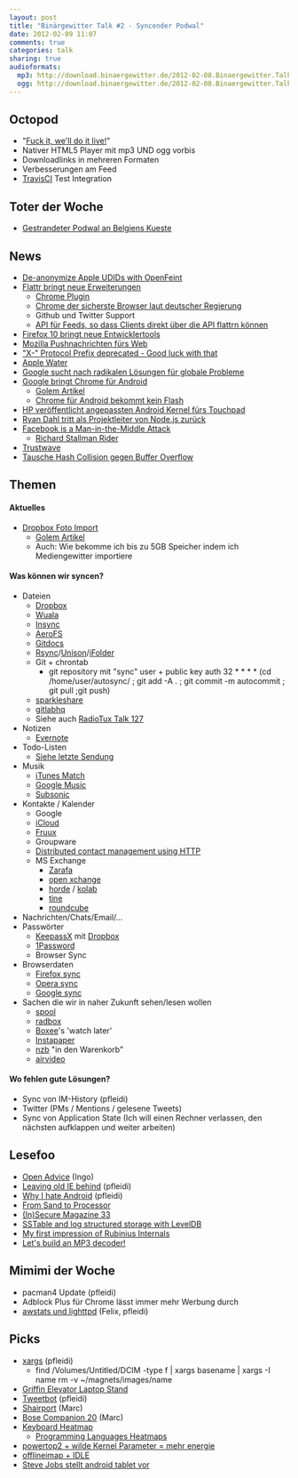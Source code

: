 ```yaml
---
layout: post
title: "Binärgewitter Talk #2 - Syncender Podwal"
date: 2012-02-09 11:07
comments: true
categories: talk
sharing: true
audioformats:
  mp3: http://download.binaergewitter.de/2012-02-08.Binaergewitter.Talk.2.mp3
  ogg: http://download.binaergewitter.de/2012-02-08.Binaergewitter.Talk.2.ogg
---
```

## Octopod

- "[Fuck it, we'll do it live!](http://www.youtube.com/watch?v=2tJjNVVwRCY)"
- Nativer HTML5 Player mit mp3 UND ogg vorbis
- Downloadlinks in mehreren Formaten
- Verbesserungen am Feed
- [TravisCI](http://travis-ci.org/#!/Binaergewitter/binaergewitter.github.com/builds) Test Integration

## Toter der Woche

- [Gestrandeter Podwal an Belgiens Kueste](http://www.kleinezeitung.at/nachrichten/chronik/2942716/gestrandeter-pottwal-belgiens-kueste-gestorben.story)

## News

- [De-anonymize Apple UDIDs with OpenFeint](http://corte.si/posts/security/openfeint-udid-deanonymization/index.html)
- [Flattr bringt neue Erweiterungen](http://blog.flattr.net/2012/02/winter-update-github-tweets-extensions/)
    * [Chrome Plugin](https://chrome.google.com/webstore/detail/opjnhfkbdoopgfbefgbdkpjnbghffmln)
    * [Chrome der sicherste Browser laut deutscher Regierung](http://news.techeye.net/security/german-endorses-chrome-as-most-secure-browser)
    * Github und Twitter Support
    * [API für Feeds, so dass Clients direkt über die API flattrn können](http://developers.flattr.net/feed/)
- [Firefox 10 bringt neue Entwicklertools](http://blog.mozilla.com/blog/2012/01/31/firefox-adds-powerful-new-developer-tools/)
- [Mozilla Pushnachrichten fürs Web](http://www.golem.de/news/mozilla-push-nachrichten-fuers-web-1202-89555.html)
- ["X-" Protocol Prefix deprecated - Good luck with that](http://tools.ietf.org/html/draft-ietf-appsawg-xdash-02)
- [Apple Water](http://scoopertino.com/apple-blasts-into-supermarkets-with-revolutionary-apple-water/)
- [Google sucht nach radikalen Lösungen für globale Probleme](http://www.golem.de/news/solve-for-x-google-sucht-ideen-die-wie-science-fiction-klingen-1202-89582.html)
- [Google bringt Chrome für Android](http://googleblog.blogspot.com/2012/02/introducing-chrome-for-android.html)
    * [Golem Artikel](http://www.golem.de/news/browser-google-veroeffentlicht-chrome-fuer-android-1202-89619.html)
    * [Chrome für Android bekommt kein Flash](http://www.golem.de/news/adobe-chrome-fuer-android-bekommt-kein-flash-1202-89623.html)
- [HP veröffentlicht angepassten Android Kernel fürs Touchpad](http://www.golem.de/news/touchpad-hps-sourcecode-vom-unveroeffentlichten-android-kernel-1202-89642.html)
- [Ryan Dahl tritt als Projektleiter von Node.js zurück](http://groups.google.com/group/nodejs/browse_thread/thread/85f6a3829bc64cb6?pli=1)
- [Facebook is a Man-in-the-Middle Attack](http://www.itworld.com/it-managementstrategy/247344/facebooks-man-middle-attack-our-data)
    - [Richard Stallman Rider](https://secure.mysociety.org/admin/lists/pipermail/developers-public/2011-October/007647.html)
- [Trustwave](http://www.heise.de/newsticker/meldung/Trustwave-verkaufte-Man-in-the-Middle-Zertifikat-1429722.html)
- [Tausche Hash Collision gegen Buffer Overflow](http://news.hitb.org/content/php-security-patch-creates-critical-vulnerability)

## Themen

#### Aktuelles

- [Dropbox Foto Import](http://forums.dropbox.com/topic.php?id=52900)
    * [Golem Artikel](http://www.golem.de/news/cloudspeicher-dropbox-verschenkt-4-5-gbyte-zusatzspeicher-1202-89566.html)
    * Auch: Wie bekomme ich bis zu 5GB Speicher indem ich Mediengewitter importiere

#### Was können wir syncen?

- Dateien
    * [Dropbox](https://www.dropbox.com/referrals/NTM2OTk0Mjk?src=global9)
    * [Wuala](http://www.wuala.com/de/)
    * [Insync](https://www.insynchq.com)
    * [AeroFS](http://www.aerofs.com/)
    * [Gitdocs](https://github.com/bazaarlabs/gitdocs)
    * [Rsync](http://rsync.samba.org/)/[Unison](https://www.cis.upenn.edu/~bcpierce/unison/)/[iFolder](http://ifolder.com/ifolder)
    * Git + chrontab
        - git repository mit "sync" user + public key auth
        32 * * * * (cd /home/user/autosync/ ; git add -A . ; git commit -m autocommit ; git pull ;git push)
    * [sparkleshare](http://sparkleshare.org/)
    * [gitlabhq](http://gitlabhq.com/)
    * Siehe auch [RadioTux Talk 127](http://blog.radiotux.de/2011/04/21/radiotux-talk-127-mersenne-primzahl/)
- Notizen
    * [Evernote](http://evernote.com/)
- Todo-Listen
    * [Siehe letzte Sendung](http://blog.binaergewitter.de/blog/2012/02/02/binaergewitter-talk-number-1-klettphone/)
- Musik
    * [iTunes Match](https://www.apple.com/itunes/itunes-match/)
    * [Google Music](http://music.google.com)
    * [Subsonic](http://www.subsonic.org/pages/index.jsp)
- Kontakte / Kalender
    * Google
    * [iCloud](https://www.apple.com/icloud/)
    * [Fruux](http://fruux.com/)
    * Groupware
    * [Distributed contact management using HTTP](http://blog.roothausen.de/2010/10/25/distributed-contact-management-using-http/)
    * MS Exchange
        - [Zarafa](http://www.zarafa.com/)
        - [open xchange](https://www.open-xchange.com)
        - [horde](http://www.horde.org/) / [kolab](http://www.kolab.org/)
        - [tine](http://www.tine20.org/)
        - [roundcube](http://www.roundcube.net/)
- Nachrichten/Chats/Email/...
- Passwörter
    * [KeepassX](https://www.keepassx.org/) mit [Dropbox](http://www.dropbox.com/)
    * [1Password](https://agilebits.com/products/1password)
    * Browser Sync
- Browserdaten
    * [Firefox sync](https://www.mozilla.org/en-US/mobile/sync/)
    * [Opera sync](http://www.opera.com/link/)
    * [Google sync](http://www.google.com/mobile/sync/)
- Sachen die wir in naher Zukunft sehen/lesen wollen
    * [spool](https://getspool.com/)
    * [radbox](http://radbox.me/)
    * [Boxee](http://www.boxee.tv/)'s 'watch later'
    * [Instapaper](http://www.instapaper.com/)
    * [nzb](https://nzb.su/) "in den Warenkorb"
    * [airvideo](http://airvideoapp.com/)

#### Wo fehlen gute Lösungen?

- Sync von IM-History (pfleidi)
- Twitter (PMs / Mentions / gelesene Tweets)
- Sync von Application State (Ich will einen Rechner verlassen, den nächsten aufklappen und weiter arbeiten)

## Lesefoo

- [Open Advice](http://open-advice.org/) (Ingo)
- [Leaving old IE behind](http://jonikorpi.com/leaving-old-IE-behind/) (pfleidi)
- [Why I hate Android](http://parislemon.com/post/15604811641/why-i-hate-android) (pfleidi)
- [From Sand to Processor](http://umumble.com/blogs/company_intel/385/)
- [(In)Secure Magazine 33](http://www.net-security.org/insecuremag.php)
- [SSTable and log structured storage with LevelDB](http://www.igvita.com/2012/02/06/sstable-and-log-structured-storage-leveldb/)
- [My first impression of Rubinius Internals](http://patshaughnessy.net/2012/1/25/my-first-impression-of-rubinius-internals)
- [Let's build an MP3 decoder!](http://blog.bjrn.se/2008/10/lets-build-mp3-decoder.html)

## Mimimi der Woche

- pacman4 Update (pfleidi)
- Adblock Plus für Chrome lässt immer mehr Werbung durch
- [awstats und lighttpd](http://euer.krebsco.de/blog/2012/02/06/awstats-and-lighttpd/) (Felix, pfleidi)

## Picks

- [xargs](http://www.cyberciti.biz/faq/linux-unix-bsd-xargs-construct-argument-lists-utility/) (pfleidi)
    * find /Volumes/Untitled/DCIM -type f | xargs basename | xargs -I name rm -v ~/magnets/images/name
- [Griffin Elevator Laptop Stand](https://www.amazon.de/dp/B000NCY0GU/ref=as_li_ss_til?tag=retinacast-21)
- [Tweetbot](http://tapbots.com/software/tweetbot/) (pfleidi)
- [Shairport](https://github.com/albertz/shairport) (Marc)
- [Bose Companion 20](http://amzn.to/zXXLaH) (Marc)
- [Keyboard Heatmap](http://www.patrick-wied.at/projects/heatmap-keyboard/)
    * [Programming Languages Heatmaps](http://www.mahdiyusuf.com/post/9947002105/most-pressed-keys-and-programming-syntaxes-1)
- [powertop2 + wilde Kernel Parameter = mehr energie](https://aur.archlinux.org/packages.php?ID=48935)
- [offlineimap + IDLE](http://offlineimap.org/)
- [Steve Jobs stellt android tablet vor](http://www.youtube.com/watch?v=Dy9MtG8jbE4)



